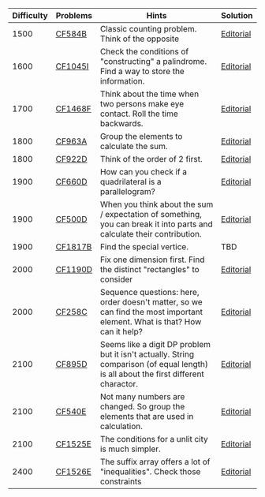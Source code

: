 | Difficulty | Problems | Hints | Solution |
| -------- | -------- | -------- | -------- |
| 1500 | [CF584B](https://codeforces.com/problemset/problem/584/B) | Classic counting problem. Think of the opposite | [Editorial](https://github.com/Yawn-Sean/Daily_CF_Problems/blob/main/daily_problems/2024/03/0302/solution/cf584b.md) |
| 1600 | [CF1045I](https://codeforces.com/problemset/problem/1045/I) | Check the conditions of "constructing" a palindrome. Find a way to store the information. | [Editorial](https://github.com/Yawn-Sean/Daily_CF_Problems/blob/main/daily_problems/2024/03/0329/solution/cf1045i.md) |
| 1700 | [CF1468F](https://codeforces.com/problemset/problem/1468/F) | Think about the time when two persons make eye contact. Roll the time backwards. | [Editorial](https://github.com/Yawn-Sean/Daily_CF_Problems/blob/main/daily_problems/2024/04/0404/solution/cf1468f.md) |
| 1800 | [CF963A](https://codeforces.com/problemset/problem/963/A) | Group the elements to calculate the sum. | [Editorial](https://github.com/Yawn-Sean/Daily_CF_Problems/blob/main/daily_problems/2024/03/0325/solution/cf963a.md) |
| 1800 | [CF922D](https://codeforces.com/problemset/problem/922/D) | Think of the order of $2$ first. | [Editorial](https://github.com/Yawn-Sean/Daily_CF_Problems/blob/main/daily_problems/2024/04/0423/solution/cf922d.md) |
| 1900 | [CF660D](https://codeforces.com/problemset/problem/660/D) | How can you check if a quadrilateral is a parallelogram? | [Editorial](https://github.com/Yawn-Sean/Daily_CF_Problems/blob/main/daily_problems/2024/03/0315/solution/cf660d.md) |
| 1900 | [CF500D](https://codeforces.com/problemset/problem/500/D) | When you think about the sum / expectation of something, you can break it into parts and calculate their contribution. | [Editorial](https://github.com/Yawn-Sean/Daily_CF_Problems/blob/main/daily_problems/2024/04/0423/solution/cf500d.md) |
| 1900 | [CF1817B](https://codeforces.com/problemset/problem/1817/B) | Find the special vertice. | TBD |
| 2000 | [CF1190D](https://codeforces.com/problemset/problem/1190/D) | Fix one dimension first. Find the distinct "rectangles" to consider | [Editorial](https://github.com/Yawn-Sean/Daily_CF_Problems/blob/main/daily_problems/2024/03/0305/solution/cf1190d.md) |
| 2000 | [CF258C](https://codeforces.com/problemset/problem/258/C) | Sequence questions: here, order doesn't matter, so we can find the most important element. What is that? How can it help? | [Editorial](https://github.com/Yawn-Sean/Daily_CF_Problems/blob/main/daily_problems/2024/02/0229/solution/cf258c.md) |
| 2100 | [CF895D](https://codeforces.com/problemset/problem/895/D) | Seems like a digit DP problem but it isn't actually. String comparison (of equal length) is all about the first different charactor. | [Editorial](https://github.com/Yawn-Sean/Daily_CF_Problems/blob/main/daily_problems/2024/03/0308/solution/cf895d.md) |
| 2100 | [CF540E](https://codeforces.com/problemset/problem/540/E) | Not many numbers are changed. So group the elements that are used in calculation. | [Editorial](https://github.com/Yawn-Sean/Daily_CF_Problems/blob/main/daily_problems/2024/04/0412/solution/cf540e.md) |
| 2100 | [CF1525E](https://codeforces.com/problemset/problem/1525/E) | The conditions for a unlit city is much simpler. | [Editorial](https://github.com/Yawn-Sean/Daily_CF_Problems/blob/main/daily_problems/2024/04/0426/solution/cf1525e.md) |
| 2400 | [CF1526E](https://codeforces.com/problemset/problem/1526/E) | The suffix array offers a lot of "inequalities". Check those constraints | [Editorial](https://github.com/Yawn-Sean/Daily_CF_Problems/blob/main/daily_problems/2024/03/0323/solution/cf1526e.md) |